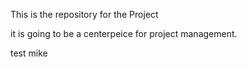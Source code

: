 This is the repository for the Project

it is going to be a centerpeice for project management.


test mike

